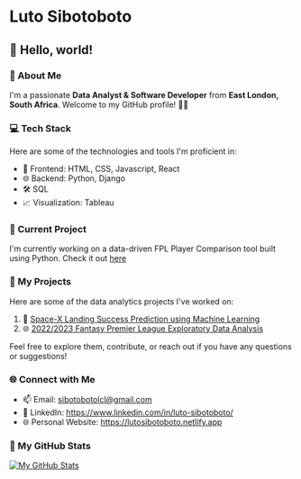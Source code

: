 # Luto Sibotoboto

## 👋 Hello, world!

### 🚀 About Me

I'm a passionate **Data Analyst & Software Developer** from **East London, South Africa**. Welcome to my GitHub profile! 👨‍💻

### 💻 Tech Stack

Here are some of the technologies and tools I'm proficient in:

- 🚀 Frontend: HTML, CSS, Javascript, React
- 🌐 Backend: Python, Django
- 🛠️ SQL
- 📈 Visualization: Tableau

### 🔭 Current Project

I'm currently working on a data-driven FPL Player Comparison tool built using Python. Check it out [here](https://fpl-player-comparison.streamlit.app/)

### 📂 My Projects

Here are some of the data analytics projects I've worked on:

1. 🚀 [Space-X Landing Success Prediction using Machine Learning](https://github.com/withouttheh/spaceX-landing-success-prediction)
2. 🌐 [2022/2023 Fantasy Premier League Exploratory Data Analysis](https://github.com/withouttheh/fantasy-premier-league-analysis-22-23)

Feel free to explore them, contribute, or reach out if you have any questions or suggestions!

### 🌐 Connect with Me

- 📫 Email: sibotobotolcl@gmail.com
- 💼 LinkedIn: https://www.linkedin.com/in/luto-sibotoboto/
- 🌐 Personal Website: https://lutosibotoboto.netlify.app

### 🌟 My GitHub Stats

[![My GitHub Stats](https://github-readme-stats.vercel.app/api?username=withouttheh&show_icons=true&count_private=true)](https://github.com/withouttheh)

<!---
withouttheh/withouttheh is a ✨ special ✨ repository because its `README.md` (this file) appears on your GitHub profile.
You can click the Preview link to take a look at your changes.
--->
